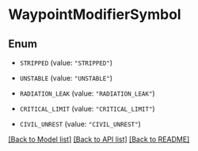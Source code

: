 # WaypointModifierSymbol

## Enum


* `STRIPPED` (value: `"STRIPPED"`)

* `UNSTABLE` (value: `"UNSTABLE"`)

* `RADIATION_LEAK` (value: `"RADIATION_LEAK"`)

* `CRITICAL_LIMIT` (value: `"CRITICAL_LIMIT"`)

* `CIVIL_UNREST` (value: `"CIVIL_UNREST"`)


[[Back to Model list]](../README.md#documentation-for-models) [[Back to API list]](../README.md#documentation-for-api-endpoints) [[Back to README]](../README.md)


